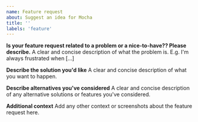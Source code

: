 ```yaml
---
name: Feature request
about: Suggest an idea for Mocha
title: ''
labels: 'feature'
---
```


**Is your feature request related to a problem or a nice-to-have?? Please describe.**
A clear and concise description of what the problem is. E.g. I'm always frustrated when [...]

**Describe the solution you'd like**
A clear and concise description of what you want to happen.

**Describe alternatives you've considered**
A clear and concise description of any alternative solutions or features you've considered.

**Additional context**
Add any other context or screenshots about the feature request here.
